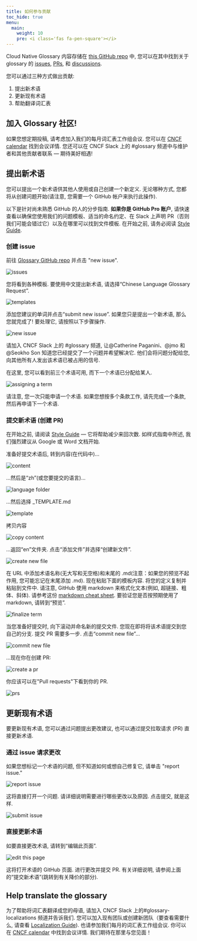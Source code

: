 ```yaml
---
title: 如何参与贡献
toc_hide: true
menu:
  main:
    weight: 10
    pre: <i class='fas fa-pen-square'></i>
---
```


Cloud Native Glossary 内容存储在 [this GitHub repo](https://github.com/cncf/glossary) 中, 您可以在其中找到关于 glossary 的 [issues](https://github.com/cncf/glossary/issues), [PRs](https://github.com/cncf/glossary/pulls), 和 [discussions](https://github.com/cncf/glossary/discussions). 

您可以通过三种方式做出贡献:

1) 提出新术语
2) 更新现有术语
3) 帮助翻译词汇表

## 加入 Glossary 社区! 
如果您想定期投稿, 请考虑加入我们的每月词汇表工作组会议. 您可以在 [CNCF calendar](https://www.cncf.io/calendar/) 找到会议详情. 您还可以在 CNCF Slack 上的 #glossary 频道中与维护者和其他贡献者联系 — 期待美好相遇! 

## 提出新术语
您可以提出一个新术语供其他人使用或自己创建一个新定义. 无论哪种方式, 您都将从创建问题开始(请注意, 您需要一个 GitHub 帐户来执行此操作).

以下是针对尚未熟悉 GitHub 的人的分步指南. **如果你是 GitHub Pro 账户**, 请快速查看以确保您使用我们的问题模板、适当的命名约定、在 Slack 上声明 PR（否则我们可能会错过它）以及在哪里可以找到文件模板. 在开始之前, 请务必阅读 [Style Guide](/zh/style-guide/).

### 创建 issue
前往 [Glossary GitHub repo](https://github.com/cncf/glossary/issues) 并点击 "new issue".

![issues](/images/how-to/howto-01.png)

您将看到各种模板. 要使用中文提出新术语, 请选择“Chinese Language Glossary Request”.

![templates](/images/how-to/howto-02.png)

添加您建议的单词并点击“submit new issue”. 如果您只是提出一个新术语, 那么您就完成了! 要处理它, 请按照以下步骤操作.

![new issue](/images/how-to/howto-03.png)

请加入 CNCF Slack 上的 #glossary 频道, 让@Catherine Paganini、@jmo 和@Seokho Son 知道您已经提交了一个问题并希望解决它. 他们会将问题分配给您, 向其他所有人发出该术语已被占用的信号.

在这里, 您可以看到前三个术语可用, 而下一个术语已分配给某人.

![assigning a term](/images/how-to/howto-04.png)

请注意, 您一次只能申请一个术语. 如果您想按多个条款工作, 请先完成一个条款, 然后再申请下一个术语.

### 提交新术语 (创建 PR)

在开始之前, 请阅读 [Style Guide](/zh/style-guide/) — 它将帮助减少来回次数. 如样式指南中所述, 我们强烈建议从 Google 或 Word 文档开始. 

准备好提交术语后, 转到内容(在代码中)...

![content](/images/how-to/howto-05.png)

...然后是“zh”(或您要提交的语言)...

![language folder](/images/how-to/howto-06.png)

...然后选择 _TEMPLATE.md

![template](/images/how-to/howto-07.png)

拷贝内容

![copy content](/images/how-to/howto-08.png)

...返回“en”文件夹. 点击“添加文件”并选择“创建新文件”.

![create new file](/images/how-to/howto-09.png)

在 URL 中添加术语名称(无大写和无空格)和末尾的 .md(注意：如果您的预览不起作用, 您可能忘记在末尾添加 .md). 现在粘贴下面的模板内容. 将您的定义复制并粘贴到文件中. 请注意, GitHub 使用 markdown 来格式化文本(例如, 超链接、粗体、斜体). 请参考这份 [markdown cheat sheet](https://www.markdownguide.org/cheat-sheet/). 要验证您是否按预期使用了markdown, 请转到“预览”.

![finalize term](/images/how-to/howto-10.png)

当您准备好提交时, 向下滚动并命名新的提交文件. 您现在即将将该术语提交到您自己的分支. 提交 PR 需要多一步. 点击“commit new file”...

![commit new file](/images/how-to/howto-11.png)

...现在你在创建 PR:

![create a pr](/images/how-to/howto-12.png)

你应该可以在"Pull requests"下看到你的 PR.

![prs](/images/how-to/howto-13.png)

## 更新现有术语
要更新现有术语, 您可以通过问题提出更改建议, 也可以通过提交拉取请求 (PR) 直接更新术语.

### 通过 issue 请求更改
如果您想标记一个术语的问题, 但不知道如何或想自己修复它, 请单击 "report issue."

![report issue](/images/how-to/howto-14.png)

这将直接打开一个问题. 请详细说明需要进行哪些更改以及原因. 点击提交, 就是这样. 

![submit issue](/images/how-to/howto-15.png)

### 直接更新术语
如要直接更改术语, 请转到“编辑此页面”.

![edit this page](/images/how-to/howto-16.png)

这将打开术语的 GitHub 页面. 进行更改并提交 PR. 有关详细说明, 请参阅上面的“提交新术语”(跳转到有关降价的部分).

## Help translate the glossary
为了帮助将词汇表翻译成您的母语, 请加入 CNCF Slack 上的#glossary-localizations 频道并告诉我们. 您可以加入现有团队或创建新团队（要查看需要什么, 请查看 [Localization Guide](https://github.com/cncf/glossary/blob/main/LOCALIZATION.md)). 也请参加我们每月的词汇表工作组会议. 你可以在 [CNCF calendar](https://www.cncf.io/calendar/) 中找到会议详情. 我们期待在那里与您见面！




